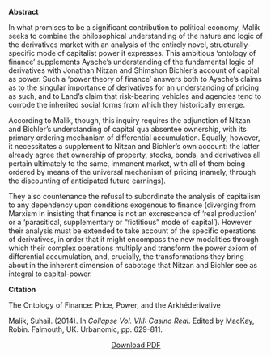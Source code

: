 <b>Abstract</b>


In what promises to be a significant contribution to political economy, Malik seeks to combine the philosophical understanding of the nature and logic of the derivatives market with an analysis of the entirely novel, structurally-specific mode of capitalist power it expresses. This ambitious ‘ontology of finance’ supplements Ayache’s understanding of the fundamental logic of derivatives with Jonathan Nitzan and Shimshon Bichler’s account of capital as power. Such a ‘power theory of finance’ answers both to Ayache’s claims as to the singular importance of derivatives for an understanding of pricing as such, and to Land’s claim that risk-bearing vehicles and agencies tend to corrode the inherited social forms from which they historically emerge. 

According to Malik, though, this inquiry requires the adjunction of Nitzan and Bichler’s understanding of capital qua absentee ownership, with its primary ordering mechanism of differential accumulation. Equally, however, it necessitates a supplement to Nitzan and Bichler’s own account: the latter already agree that ownership of property, stocks, bonds, and derivatives all pertain ultimately to the same, immanent market, with all of them being ordered by means of the universal mechanism of pricing (namely, through the discounting of anticipated future earnings). 

They also countenance the refusal to subordinate the analysis of capitalism to any dependency upon conditions exogenous to finance (diverging from Marxism in insisting that finance is not an excrescence of ‘real production’ or a ‘parasitical, supplementary or “fictitious” mode of capital’). However their analysis must be extended to take account of the specific operations of derivatives, in order that it might encompass the new modalities through which their complex operations multiply and transform the power axiom of differential accumulation, and, crucially, the transformations they bring about in the inherent dimension of sabotage that Nitzan and Bichler see as integral to capital-power.

<b>Citation</b>

The Ontology of Finance: Price, Power, and the Arkhéderivative

Malik, Suhail. (2014). In <i>Collapse Vol. VIII: Casino Real</i>. Edited by MacKay, Robin. Falmouth, UK. Urbanomic, pp. 629-811.

<div style="text-align:center">
<a href="http://bnarchives.yorku.ca/443/2/malik_2014_the_ontology_of_finance.pdf">Download PDF</a>
</div>

